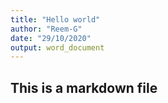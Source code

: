 ```yaml
---
title: "Hello world"
author: "Reem-G"
date: "29/10/2020"
output: word_document
---
```


## This is a markdown file